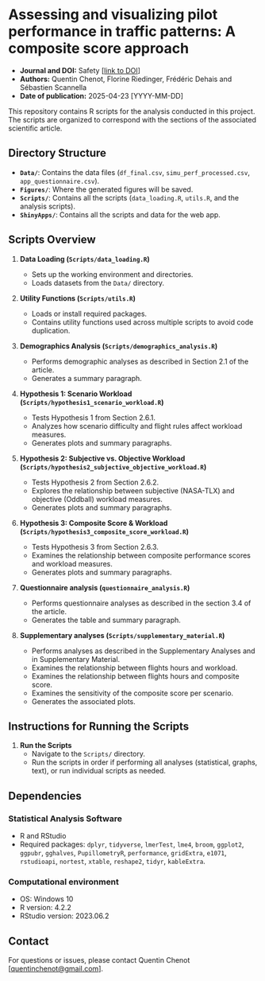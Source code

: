 # Assessing and visualizing pilot performance in traffic patterns: A composite score approach
- **Journal and DOI:** Safety [[link to DOI](https://doi.org/10.3390/safety11020037)]
- **Authors:** Quentin Chenot, Florine Riedinger, Frédéric Dehais and Sébastien Scannella
- **Date of publication:** 2025-04-23 [YYYY-MM-DD]

This repository contains R scripts for the analysis conducted in this project. The scripts are organized to correspond with the sections of the associated scientific article.

## **Directory Structure**

- **`Data/`**: Contains the data files (`df_final.csv`, `simu_perf_processed.csv`, `app_questionnaire.csv`).
- **`Figures/`**: Where the generated figures will be saved.
- **`Scripts/`**: Contains all the scripts (`data_loading.R`, `utils.R`, and the analysis scripts).
- **`ShinyApps/`**: Contains all the scripts and data for the web app.

## **Scripts Overview**

1. **Data Loading (`Scripts/data_loading.R`)**
   - Sets up the working environment and directories.
   - Loads datasets from the `Data/` directory.

2. **Utility Functions (`Scripts/utils.R`)**
   - Loads or install required packages.
   - Contains utility functions used across multiple scripts to avoid code duplication.

3. **Demographics Analysis (`Scripts/demographics_analysis.R`)**
   - Performs demographic analyses as described in Section 2.1 of the article.
   - Generates a summary paragraph.

4. **Hypothesis 1: Scenario Workload (`Scripts/hypothesis1_scenario_workload.R`)**
   - Tests Hypothesis 1 from Section 2.6.1.
   - Analyzes how scenario difficulty and flight rules affect workload measures.
   - Generates plots and summary paragraphs.

5. **Hypothesis 2: Subjective vs. Objective Workload (`Scripts/hypothesis2_subjective_objective_workload.R`)**
   - Tests Hypothesis 2 from Section 2.6.2.
   - Explores the relationship between subjective (NASA-TLX) and objective (Oddball) workload measures.
   - Generates plots and summary paragraphs.

6. **Hypothesis 3: Composite Score & Workload (`Scripts/hypothesis3_composite_score_workload.R`)**
   - Tests Hypothesis 3 from Section 2.6.3.
   - Examines the relationship between composite performance scores and workload measures.
   - Generates plots and summary paragraphs.

7. **Questionnaire analysis (`questionnaire_analysis.R`)**
   - Performs questionnaire analyses as described in the section 3.4 of the article.
   - Generates the table and summary paragraph.

8. **Supplementary analyses (`Scripts/supplementary_material.R`)**
   - Performs analyses as described in the Supplementary Analyses and in Supplementary Material.
   - Examines the relationship between flights hours and workload.
   - Examines the relationship between flights hours and composite score.
   - Examines the sensitivity of the composite score per scenario.
   - Generates the associated plots.

## **Instructions for Running the Scripts**

1. **Run the Scripts**
   - Navigate to the `Scripts/` directory.
   - Run the scripts in order if performing all analyses (statistical, graphs, text), or run individual scripts as needed.

## **Dependencies**

### Statistical Analysis Software
- R and RStudio
- Required packages: `dplyr`, `tidyverse`, `lmerTest`, `lme4`, `broom`, `ggplot2`, `ggpubr`, `gghalves`, `PupillometryR`, `performance`, `gridExtra`, `e1071`, `rstudioapi`, `nortest`, `xtable`, `reshape2`, `tidyr`, `kableExtra`.

### Computational environment
- OS: Windows 10
- R version: 4.2.2
- RStudio version: 2023.06.2

## **Contact**
For questions or issues, please contact Quentin Chenot [quentinchenot@gmail.com].

